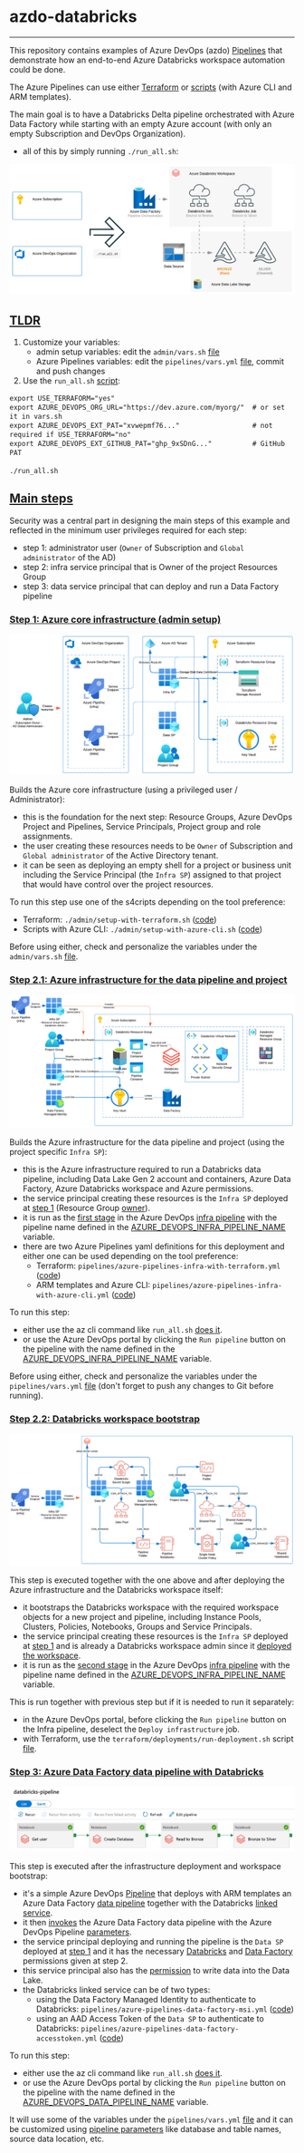 # azdo-databricks

-----------

This repository contains examples of Azure DevOps (azdo) [Pipelines](https://docs.microsoft.com/en-us/azure/devops/pipelines/get-started/what-is-azure-pipelines) that demonstrate how an end-to-end Azure Databricks workspace automation could be done.

The Azure Pipelines can use either [Terraform](pipelines/azure-pipelines-infra-with-terraform.yml) or [scripts](pipelines/azure-pipelines-infra-with-azure-cli.yml) (with Azure CLI and ARM templates).

The main goal is to have a Databricks Delta pipeline orchestrated with Azure Data Factory while starting with an empty Azure account (with only an empty Subscription and DevOps Organization).
  - all of this by simply running `./run_all.sh`:

![architecture-pipeline](.docs/arch0_pipeline.png)

## [TLDR](id:tldr)

1) Customize your variables:
    - admin setup variables: edit the `admin/vars.sh` [file](admin/vars.sh)
    - Azure Pipelines variables: edit the `pipelines/vars.yml` [file](pipelines/vars.yml), commit and push changes
2) Use the `run_all.sh` [script](run_all.sh):
```
export USE_TERRAFORM="yes"
export AZURE_DEVOPS_ORG_URL="https://dev.azure.com/myorg/"  # or set it in vars.sh
export AZURE_DEVOPS_EXT_PAT="xvwepmf76..."                  # not required if USE_TERRAFORM="no"
export AZURE_DEVOPS_EXT_GITHUB_PAT="ghp_9xSDnG..."          # GitHub PAT

./run_all.sh
```

## [Main steps](id:steps)

Security was a central part in designing the main steps of this example and reflected in the minimum user privileges required for each step:
  - step 1: administrator user (`Owner` of Subscription and `Global administrator` of the AD)
  - step 2: infra service principal that is Owner of the project Resources Group
  - step 3: data service principal that can deploy and run a Data Factory pipeline

### [Step 1: Azure core infrastructure (admin setup)](id:step1)

![architecture-admin](.docs/arch1_admin.png)

Builds the Azure core infrastructure (using a privileged user / Administrator):
- this is the foundation for the next step: Resource Groups, Azure DevOps Project and Pipelines, Service Principals, Project group and role assignments.
- the user creating these resources needs to be `Owner` of Subscription and `Global administrator` of the Active Directory tenant.
- it can be seen as deploying an empty shell for a project or business unit including the Service Principal (the `Infra SP`) assigned to that project that would have control over the project resources.

To run this step use one of the s4cripts depending on the tool preference:
- Terraform: `./admin/setup-with-terraform.sh` ([code](admin/setup-with-terraform.sh))
- Scripts with Azure CLI: `./admin/setup-with-azure-cli.sh` ([code](admin/setup-with-azure-cli.sh))

Before using either, check and personalize the variables under the `admin/vars.sh` [file](admin/vars.sh).


### [Step 2.1: Azure infrastructure for the data pipeline and project](id:step2.1)

![architecture-infra](.docs/arch2_infra.png)

Builds the Azure infrastructure for the data pipeline and project (using the project specific `Infra SP`):
- this is the Azure infrastructure required to run a Databricks data pipeline, including Data Lake Gen 2 account and containers, Azure Data Factory, Azure Databricks workspace and Azure permissions.
- the service principal creating these resources is the `Infra SP` deployed at [step 1](admin/terraform/main.tf#L61) (Resource Group [owner](admin/terraform/main.tf#L87)).
- it is run as the [first stage](pipelines/azure-pipelines-infra-with-terraform.yml#L64) in the Azure DevOps [infra pipeline](admin/terraform/main.tf#L158) with the pipeline name defined in the [AZURE_DEVOPS_INFRA_PIPELINE_NAME](admin/vars.sh#L46) variable.
- there are two Azure Pipelines yaml definitions for this deployment and either one can be used depending on the tool preference:
   - Terraform: `pipelines/azure-pipelines-infra-with-terraform.yml` ([code](pipelines/azure-pipelines-infra-with-terraform.yml))
   - ARM templates and Azure CLI: `pipelines/azure-pipelines-infra-with-azure-cli.yml` ([code](pipelines/azure-pipelines-infra-with-azure-cli.yml))

To run this step:
- either use the az cli command like `run_all.sh` [does it](run_all.sh#L44).
- or use the Azure DevOps portal by clicking the `Run pipeline` button on the pipeline with the name defined in the [AZURE_DEVOPS_INFRA_PIPELINE_NAME](admin/vars.sh#L46) variable.

Before using either, check and personalize the variables under the `pipelines/vars.yml` [file](pipelines/vars.yml) (don't forget to push any changes to Git before running).


### [Step 2.2: Databricks workspace bootstrap](id:step2.2)

![architecture-infra](.docs/arch3_workspace.png)

This step is executed together with the one above and after deploying the Azure infrastructure and the Databricks workspace itself:
- it bootstraps the Databricks workspace with the required workspace objects for a new project and pipeline, including Instance Pools, Clusters, Policies, Notebooks, Groups and Service Principals.
- the service principal creating these resources is the `Infra SP` deployed at [step 1](admin/terraform/main.tf#L61) and is already a Databricks workspace admin since it [deployed the workspace](terraform/deployments/azure-infrastructure/databricks-workspace.tf).
- it is run as the [second stage](pipelines/azure-pipelines-infra-with-terraform.yml#L93) in the Azure DevOps [infra pipeline](admin/terraform/main.tf#L158) with the pipeline name defined in the [AZURE_DEVOPS_INFRA_PIPELINE_NAME](admin/vars.sh#L46) variable.

This is run together with previous step but if it is needed to run it separately:
- in the Azure DevOps portal, before clicking the `Run pipeline` button on the Infra pipeline, deselect the `Deploy infrastructure` job.
- with Terraform, use the `terraform/deployments/run-deployment.sh` script [file](terraform/deployments/run-deployment.sh).


### [Step 3: Azure Data Factory data pipeline with Databricks](id:step3)

![adf-pipeline](.docs/adf_pipeline.png)

This step is executed after the infrastructure deployment and workspace bootstrap:
  - it's a simple Azure DevOps [Pipeline](pipelines/azure-pipelines-data-factory-msi.yml) that deploys with ARM templates an Azure Data Factory [data pipeline](arm/azure-data-factory-pipeline.json) together with the Databricks [linked service](arm/azure-data-factory-linkedservice-databricks-msi.json).
  - it then [invokes](pipelines/azure-pipelines-data-factory-msi.yml#L202) the Azure Data Factory data pipeline with the Azure DevOps Pipeline [parameters](pipelines/azure-pipelines-data-factory-msi.yml#L39).
  - the service principal deploying and running the pipeline is the `Data SP` deployed at [step 1](admin/terraform/main.tf#L69) and it has the necessary [Databricks](terraform/deployments/workspace-bootstrap/principals.tf#L20) and [Data Factory](terraform/deployments/azure-infrastructure/azure-infrastructure.tf#L78) permissions given at step 2.
  - this service principal also has the [permission](terraform/deployments/azure-infrastructure/azure-infrastructure.tf#L14) to write data into the Data Lake.
  - the Databricks linked service can be of two types:
    - using the Data Factory Managed Identity to authenticate to Databricks: `pipelines/azure-pipelines-data-factory-msi.yml` ([code](pipelines/azure-pipelines-data-factory-msi.yml))
    - using an AAD Access Token of the `Data SP` to authenticate to Databricks: `pipelines/azure-pipelines-data-factory-accesstoken.yml` ([code](pipelines/azure-pipelines-data-factory-accesstoken.yml))

To run this step:
- either use the az cli command like `run_all.sh` [does it](run_all.sh#L67).
- or use the Azure DevOps portal by clicking the `Run pipeline` button on the pipeline with the name defined in the [AZURE_DEVOPS_DATA_PIPELINE_NAME](admin/vars.sh#L49) variable.

It will use some of the variables under the `pipelines/vars.yml` [file](pipelines/vars.yml) and it can be customized using [pipeline parameters](pipelines/azure-pipelines-data-factory-msi.yml#L39) like database and table names, source data location, etc.
